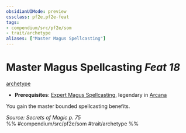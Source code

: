 ```yaml
---
obsidianUIMode: preview
cssclass: pf2e,pf2e-feat
tags:
- compendium/src/pf2e/som
- trait/archetype
aliases: ["Master Magus Spellcasting"]
---
```

# Master Magus Spellcasting  *Feat 18*  
[archetype](rules/traits/archetype.md "Archetype Feat Trait")  

- **Prerequisites**: [Expert Magus Spellcasting](compendium/feats/expert-magus-spellcasting-som.md), legendary in [Arcana](compendium/skills.md#Arcana)

You gain the master bounded spellcasting benefits.

*Source: Secrets of Magic p. 75*  
%% #compendium/src/pf2e/som #trait/archetype %%
